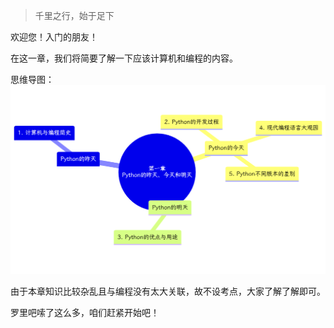 > 千里之行，始于足下

欢迎您！入门的朋友！

在这一章，我们将简要了解一下应该计算机和编程的内容。

思维导图：
![MindMap](img/mermaid-diagram-2023-01-14-191738.png)

由于本章知识比较杂乱且与编程没有太大关联，故不设考点，大家了解了解即可。

罗里吧嗦了这么多，咱们赶紧开始吧！
